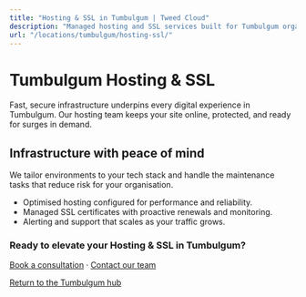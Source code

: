 ```yaml
---
title: "Hosting & SSL in Tumbulgum | Tweed Cloud"
description: "Managed hosting and SSL services built for Tumbulgum organisations."
url: "/locations/tumbulgum/hosting-ssl/"
---
```


# Tumbulgum Hosting & SSL

Fast, secure infrastructure underpins every digital experience in Tumbulgum. Our hosting team keeps your site online, protected, and ready for surges in demand.

## Infrastructure with peace of mind

We tailor environments to your tech stack and handle the maintenance tasks that reduce risk for your organisation.

- Optimised hosting configured for performance and reliability.
- Managed SSL certificates with proactive renewals and monitoring.
- Alerting and support that scales as your traffic grows.

### Ready to elevate your Hosting & SSL in Tumbulgum?

[Book a consultation](/consultation/) · [Contact our team](/contact/)

[Return to the Tumbulgum hub](/locations/tumbulgum/)
